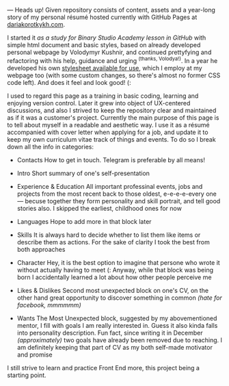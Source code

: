 — Heads up!
Given repository consists of content, assets and a year-long story of my personal résumé hosted currently with GitHub Pages at [dariakorotkykh.com](https://dariakorotkykh.com/).

I started it <em>as a study for Binary Studio Academy lesson in GitHub</em> with simple html document and basic styles, based on already developed personal webpage by Volodymyr Kushnir, and continued prettyfying and refactoring with his help, guidance and urging <sup>(thanks, Volodya!)</sup>. 
In a year he developed his own [stylesheet available for use](https://github.com/volodymyr-kushnir/volodymyrkushnir.com/tree/master/assets/stylesheets), which I employ at my webpage too (with some custom changes, so there's almost no former CSS code left). And does it feel and look good! (:

I used to regard this page as a training in basic coding, learning and enjoying version control. Later it grew into object of UX-centered discussions, and also I strived to keep the repository clear and maintained as if it was a customer's project. 
Currently the main purpose of this page is to tell about myself in a readable and aesthetic way. I use it as a résumé accompanied with cover letter when applying for a job, and update it to keep my own curriculum vitae track of things and events. 
To do so I break down all the info in categories:

* Contacts
How to get in touch. Telegram is preferable by all means!

* Intro
Short summary of one's self-presentation

* Experience & Education
All important professinal events, jobs and projects from the most recent back to those oldest, e-e-e-e-every one — becuse together they form personality and skill portrait, and tell good stories also. I skipped the earliest, childhood ones for now

* Languages
Hope to add more in that block later

* Skills
It is always hard to decide whether to list them like items or describe them as actions. For the sake of clarity I took the best from both approaches

* Character
Hey, it is the best option to imagine that persone who wrote it without actually having to meet (: Anyway, while that block was being born I accidentally learned a lot about how other people perceive me

* Likes & Dislikes
Second most unexpected block on one's CV, on the other hand great opportunity to discover something in common <em>(hate for facebook, mmmmmm)</em> 

* Wants
The Most Unexpected block, suggested by my abovementioned mentor, I fill with goals I am really interested in. Guess it also kinda falls into personality description. Fun fact, since writing it in December <em>(approximately)</em> two goals have already been removed due to reaching. I am definitely keeping that part of CV as my both self-made motivator and promise

I still strive to learn and practice Front End more, this project being a starting point.

